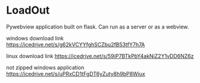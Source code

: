 # LoadOut
Pywebview application built on flask. Can run as a server or as a webview.

windows download link https://icedrive.net/s/g62kVCYYfghSCZbu2fB53tfY7h7A

linux download link https://icedrive.net/s/59iP7BTkPbY4akNiZ2Y1vDD6NZ6z

not zipped windows application https://icedrive.net/s/uPRxCD1tFgDT6yZuty8h9bP8Wiux
